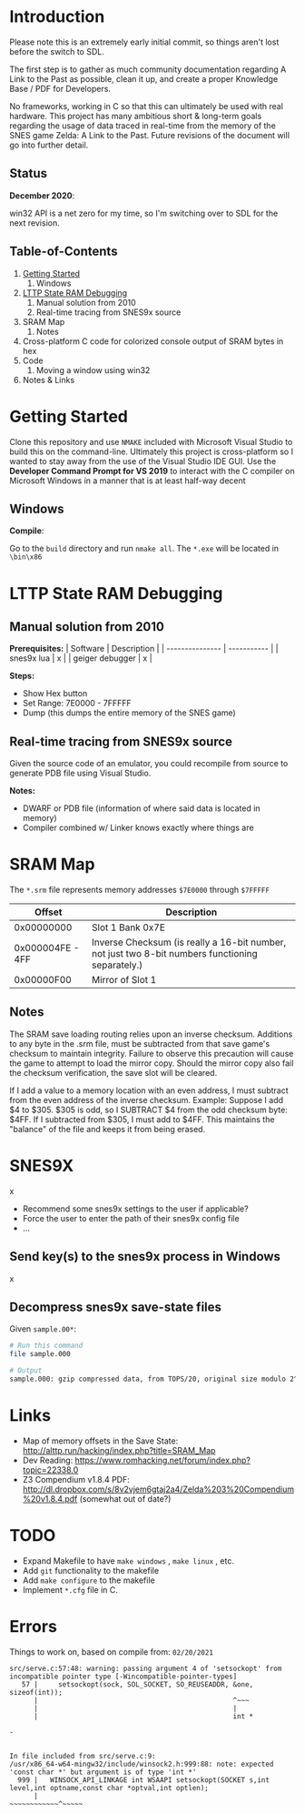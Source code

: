 # Introduction

Please note this is an extremely early initial commit, so things aren't lost before the switch to SDL.

The first step is to gather as much community documentation regarding A Link to the Past as possible, clean it up, and create a proper Knowledge Base / PDF for Developers.

No frameworks, working in C so that this can ultimately be used with real hardware. This project has many ambitious short & long-term goals regarding the usage of data traced in real-time from the memory of the SNES game Zelda: A Link to the Past. Future revisions of the document will go into further detail. 

## Status

**December 2020**:

win32 API is a net zero for my time, so I'm switching over to SDL for the next revision. 

## Table-of-Contents

1. [Getting Started](https://github.com/mattseabrook/lttptrainer#getting-started)
      1. Windows
2. [LTTP State RAM Debugging](https://github.com/mattseabrook/lttptrainer#lttp-state-ram-debugging)
      1. Manual solution from 2010
      2. Real-time tracing from SNES9x source
3. SRAM Map
      1. Notes
4. Cross-platform C code for colorized console output of SRAM bytes in hex
5. Code
      1. Moving a window using win32
6. Notes & Links

# Getting Started

Clone this repository and use `NMAKE` included with Microsoft Visual Studio to build this on the command-line. Ultimately this project is cross-platform so I wanted to stay away from the use of the Visual Studio IDE GUI. Use the **Developer Command Prompt for VS 2019** to interact with the C compiler on Microsoft Windows in a manner that is at least half-way decent

## Windows

**Compile**:

Go to the `build` directory and run `nmake all`. The `*.exe` will be located in `\bin\x86`

# LTTP State RAM Debugging

## Manual solution from 2010

**Prerequisites:**
| Software        | Description |
| --------------- | ----------- |
| snes9x lua      | x           |
| geiger debugger | x           |

**Steps:**
- Show Hex button
- Set Range: 7E0000 - 7FFFFF
- Dump (this dumps the entire memory of the SNES game)

## Real-time tracing from SNES9x source

Given the source code of an emulator, you could recompile from source to generate PDB file using Visual Studio.

**Notes:**
- DWARF or PDB file (information of where said data is located in memory)
- Compiler combined w/ Linker knows exactly where things are

# SRAM Map

The `*.srm` file represents memory addresses `$7E0000` through `$7FFFFF`

| Offset           | Description                                                                                      |
| ---------------- | ------------------------------------------------------------------------------------------------ |
| 0x00000000       | Slot 1 Bank 0x7E                                                                                 |
| 0x000004FE - 4FF | Inverse Checksum (is really a 16-bit number, not just two 8-bit numbers functioning separately.) |
| 0x00000F00       | Mirror of Slot 1                                                                                 |

## Notes

The SRAM save loading routing relies upon an inverse checksum. Additions to any byte in the .srm file, must be subtracted from that save game's checksum to maintain integrity. Failure to observe this precaution will cause the game to attempt to load the mirror copy. Should the mirror copy also fail the checksum verification, the save slot will be cleared.

If I add a value to a memory location with an even address, I must subtract from the even address of the inverse checksum. Example: Suppose I add $4 to $305. $305 is odd, so I SUBTRACT $4 from the odd checksum byte: $4FF. If I subtracted from $305, I must add to $4FF. This maintains the "balance" of the file and keeps it from being erased.

# SNES9X

x

- Recommend some snes9x settings to the user if applicable?
- Force the user to enter the path of their snes9x config file
- ...

## Send key(s) to the snes9x process in Windows

x

## Decompress snes9x save-state files

Given `sample.00*`:

```bash
# Run this command
file sample.000

# Output
sample.000: gzip compressed data, from TOPS/20, original size modulo 2^32 1164513
```

# Links

- Map of memory offsets in the Save State: <http://alttp.run/hacking/index.php?title=SRAM_Map>
- Dev Reading: <https://www.romhacking.net/forum/index.php?topic=22338.0>
- Z3 Compendium v1.8.4 PDF: <http://dl.dropbox.com/s/8v2vjem6gtaj2a4/Zelda%203%20Compendium%20v1.8.4.pdf> (somewhat out of date?)

# TODO

- Expand Makefile to have `make windows` , `make linux` , etc.
- Add `git` functionality to the makefile
- Add `make configure` to the makefile
- Implement `*.cfg` file in C.

# Errors

Things to work on, based on compile from: `02/20/2021`

```text
src/serve.c:57:48: warning: passing argument 4 of 'setsockopt' from incompatible pointer type [-Wincompatible-pointer-types]
   57 |     setsockopt(sock, SOL_SOCKET, SO_REUSEADDR, &one, sizeof(int));
      |                                                ^~~~
      |                                                |
      |                                                int *

-


In file included from src/serve.c:9:
/usr/x86_64-w64-mingw32/include/winsock2.h:999:88: note: expected 'const char *' but argument is of type 'int *'
  999 |   WINSOCK_API_LINKAGE int WSAAPI setsockopt(SOCKET s,int level,int optname,const char *optval,int optlen);
      |                                                                            ~~~~~~~~~~~~^~~~~~
```